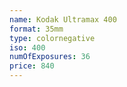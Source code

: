 ```yaml
---
name: Kodak Ultramax 400
format: 35mm
type: colornegative
iso: 400
numOfExposures: 36
price: 840
---
```

